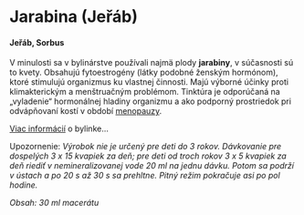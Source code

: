 Jarabina (Jeřáb)
================

#### Jeřáb, Sorbus

V minulosti sa v bylinárstve používali najmä plody **jarabiny**, v súčasnosti sú
to kvety. Obsahujú fytoestrogény (látky podobné ženským hormónom), ktoré
stimulujú organizmus ku vlastnej činnosti. Majú výborné účinky proti
klimakterickým a menštruačným problémom. Tinktúra je odporúčaná na „vyladenie“
hormonálnej hladiny organizmu a ako podporný prostriedok pri odvápňovaní kostí v
období [menopauzy](../diagnozy/menopauza).

[Viac informácií](../bylinky/jarabina-vtacia) o bylinke…

Upozornenie: *Výrobok nie je určený pre deti do 3 rokov. Dávkovanie pre
dospelých 3 x 15 kvapiek za deň; pre deti od troch rokov 3 x 5 kvapiek za deň
riediť v nemineralizovanej vode 20 ml na jednu dávku. Potom sa podrží v ústach a
po 20 s až 30 s sa prehltne. Pitný režim pokračuje asi po pol hodine.*

*Obsah: 30 ml macerátu*

